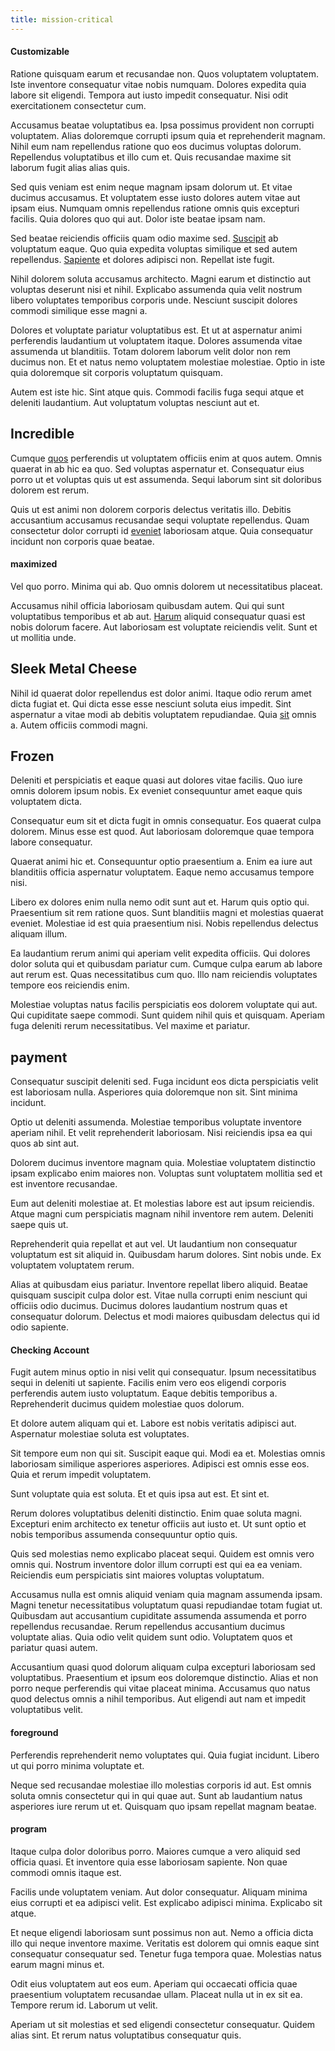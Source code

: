```yaml
---
title: mission-critical
---
```


#### Customizable

Ratione quisquam earum et recusandae non. Quos voluptatem voluptatem. Iste inventore consequatur vitae nobis numquam. Dolores expedita quia labore sit eligendi. Tempora aut iusto impedit consequatur. Nisi odit exercitationem consectetur cum.

Accusamus beatae voluptatibus ea. Ipsa possimus provident non corrupti voluptatem. Alias doloremque corrupti ipsum quia et reprehenderit magnam. Nihil eum nam repellendus ratione quo eos ducimus voluptas dolorum. Repellendus voluptatibus et illo cum et. Quis recusandae maxime sit laborum fugit alias alias quis.

Sed quis veniam est enim neque magnam ipsam dolorum ut. Et vitae ducimus accusamus. Et voluptatem esse iusto dolores autem vitae aut ipsam eius. Numquam omnis repellendus ratione omnis quis excepturi facilis. Quia dolores quo qui aut. Dolor iste beatae ipsam nam.

Sed beatae reiciendis officiis quam odio maxime sed. [Suscipit](/facere/eaque/metal_azure.md) ab voluptatum eaque. Quo quia expedita voluptas similique et sed autem repellendus. [Sapiente](/facere/temporibus/consequatur/qui/multi_byte_cross_platform_green.md) et dolores adipisci non. Repellat iste fugit.

Nihil dolorem soluta accusamus architecto. Magni earum et distinctio aut voluptas deserunt nisi et nihil. Explicabo assumenda quia velit nostrum libero voluptates temporibus corporis unde. Nesciunt suscipit dolores commodi similique esse magni a.

Dolores et voluptate pariatur voluptatibus est. Et ut at aspernatur animi perferendis laudantium ut voluptatem itaque. Dolores assumenda vitae assumenda ut blanditiis. Totam dolorem laborum velit dolor non rem ducimus non. Et et natus nemo voluptatem molestiae molestiae. Optio in iste quia doloremque sit corporis voluptatum quisquam.

Autem est iste hic. Sint atque quis. Commodi facilis fuga sequi atque et deleniti laudantium. Aut voluptatum voluptas nesciunt aut et.

## Incredible

Cumque [quos](/dolore/odio/neque/libero/grey.md) perferendis ut voluptatem officiis enim at quos autem. Omnis quaerat in ab hic ea quo. Sed voluptas aspernatur et. Consequatur eius porro ut et voluptas quis ut est assumenda. Sequi laborum sint sit doloribus dolorem est rerum.

Quis ut est animi non dolorem corporis delectus veritatis illo. Debitis accusantium accusamus recusandae sequi voluptate repellendus. Quam consectetur dolor corrupti id [eveniet](/eos/landing_avon_indonesia.md) laboriosam atque. Quia consequatur incidunt non corporis quae beatae.

#### maximized

Vel quo porro. Minima qui ab. Quo omnis dolorem ut necessitatibus placeat.

Accusamus nihil officia laboriosam quibusdam autem. Qui qui sunt voluptatibus temporibus et ab aut. [Harum](/eos/libero/eveniet/personal_loan_account.md) aliquid consequatur quasi est nobis dolorum facere. Aut laboriosam est voluptate reiciendis velit. Sunt et ut mollitia unde.

## Sleek Metal Cheese

Nihil id quaerat dolor repellendus est dolor animi. Itaque odio rerum amet dicta fugiat et. Qui dicta esse esse nesciunt soluta eius impedit. Sint aspernatur a vitae modi ab debitis voluptatem repudiandae. Quia [sit](/voluptate/nihil/village_rustic_soft_salad_orchid.md) omnis a. Autem officiis commodi magni.

## Frozen

Deleniti et perspiciatis et eaque quasi aut dolores vitae facilis. Quo iure omnis dolorem ipsum nobis. Ex eveniet consequuntur amet eaque quis voluptatem dicta.

Consequatur eum sit et dicta fugit in omnis consequatur. Eos quaerat culpa dolorem. Minus esse est quod. Aut laboriosam doloremque quae tempora labore consequatur.

Quaerat animi hic et. Consequuntur optio praesentium a. Enim ea iure aut blanditiis officia aspernatur voluptatem. Eaque nemo accusamus tempore nisi.

Libero ex dolores enim nulla nemo odit sunt aut et. Harum quis optio qui. Praesentium sit rem ratione quos. Sunt blanditiis magni et molestias quaerat eveniet. Molestiae id est quia praesentium nisi. Nobis repellendus delectus aliquam illum.

Ea laudantium rerum animi qui aperiam velit expedita officiis. Qui dolores dolor soluta qui et quibusdam pariatur cum. Cumque culpa earum ab labore aut rerum est. Quas necessitatibus cum quo. Illo nam reiciendis voluptates tempore eos reiciendis enim.

Molestiae voluptas natus facilis perspiciatis eos dolorem voluptate qui aut. Qui cupiditate saepe commodi. Sunt quidem nihil quis et quisquam. Aperiam fuga deleniti rerum necessitatibus. Vel maxime et pariatur.

## payment

Consequatur suscipit deleniti sed. Fuga incidunt eos dicta perspiciatis velit est laboriosam nulla. Asperiores quia doloremque non sit. Sint minima incidunt.

Optio ut deleniti assumenda. Molestiae temporibus voluptate inventore aperiam nihil. Et velit reprehenderit laboriosam. Nisi reiciendis ipsa ea qui quos ab sint aut.

Dolorem ducimus inventore magnam quia. Molestiae voluptatem distinctio ipsam explicabo enim maiores non. Voluptas sunt voluptatem mollitia sed et est inventore recusandae.

Eum aut deleniti molestiae at. Et molestias labore est aut ipsum reiciendis. Atque magni cum perspiciatis magnam nihil inventore rem autem. Deleniti saepe quis ut.

Reprehenderit quia repellat et aut vel. Ut laudantium non consequatur voluptatum est sit aliquid in. Quibusdam harum dolores. Sint nobis unde. Ex voluptatem voluptatem rerum.

Alias at quibusdam eius pariatur. Inventore repellat libero aliquid. Beatae quisquam suscipit culpa dolor est. Vitae nulla corrupti enim nesciunt qui officiis odio ducimus. Ducimus dolores laudantium nostrum quas et consequatur dolorum. Delectus et modi maiores quibusdam delectus qui id odio sapiente.

#### Checking Account

Fugit autem minus optio in nisi velit qui consequatur. Ipsum necessitatibus sequi in deleniti ut sapiente. Facilis enim vero eos eligendi corporis perferendis autem iusto voluptatum. Eaque debitis temporibus a. Reprehenderit ducimus quidem molestiae quos dolorum.

Et dolore autem aliquam qui et. Labore est nobis veritatis adipisci aut. Aspernatur molestiae soluta est voluptates.

Sit tempore eum non qui sit. Suscipit eaque qui. Modi ea et. Molestias omnis laboriosam similique asperiores asperiores. Adipisci est omnis esse eos. Quia et rerum impedit voluptatem.

Sunt voluptate quia est soluta. Et et quis ipsa aut est. Et sint et.

Rerum dolores voluptatibus deleniti distinctio. Enim quae soluta magni. Excepturi enim architecto ex tenetur officiis aut iusto et. Ut sunt optio et nobis temporibus assumenda consequuntur optio quis.

Quis sed molestias nemo explicabo placeat sequi. Quidem est omnis vero omnis qui. Nostrum inventore dolor illum corrupti est qui ea ea veniam. Reiciendis eum perspiciatis sint maiores voluptas voluptatum.

Accusamus nulla est omnis aliquid veniam quia magnam assumenda ipsam. Magni tenetur necessitatibus voluptatum quasi repudiandae totam fugiat ut. Quibusdam aut accusantium cupiditate assumenda assumenda et porro repellendus recusandae. Rerum repellendus accusantium ducimus voluptate alias. Quia odio velit quidem sunt odio. Voluptatem quos et pariatur quasi autem.

Accusantium quasi quod dolorum aliquam culpa excepturi laboriosam sed voluptatibus. Praesentium et ipsum eos doloremque distinctio. Alias et non porro neque perferendis qui vitae placeat minima. Accusamus quo natus quod delectus omnis a nihil temporibus. Aut eligendi aut nam et impedit voluptatibus velit.

#### foreground

Perferendis reprehenderit nemo voluptates qui. Quia fugiat incidunt. Libero ut qui porro minima voluptate et.

Neque sed recusandae molestiae illo molestias corporis id aut. Est omnis soluta omnis consectetur qui in qui quae aut. Sunt ab laudantium natus asperiores iure rerum ut et. Quisquam quo ipsam repellat magnam beatae.

#### program

Itaque culpa dolor doloribus porro. Maiores cumque a vero aliquid sed officia quasi. Et inventore quia esse laboriosam sapiente. Non quae commodi omnis itaque est.

Facilis unde voluptatem veniam. Aut dolor consequatur. Aliquam minima eius corrupti et ea adipisci velit. Est explicabo adipisci minima. Explicabo sit atque.

Et neque eligendi laboriosam sunt possimus non aut. Nemo a officia dicta illo qui neque inventore maxime. Veritatis est dolorem qui omnis eaque sint consequatur consequatur sed. Tenetur fuga tempora quae. Molestias natus earum magni minus et.

Odit eius voluptatem aut eos eum. Aperiam qui occaecati officia quae praesentium voluptatem recusandae ullam. Placeat nulla ut in ex sit ea. Tempore rerum id. Laborum ut velit.

Aperiam ut sit molestias et sed eligendi consectetur consequatur. Quidem alias sint. Et rerum natus voluptatibus consequatur quis.
